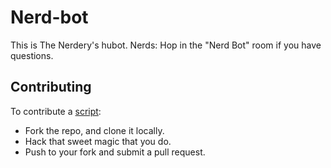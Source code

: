 # Nerd-bot

This is The Nerdery's hubot. Nerds: Hop in the "Nerd Bot" room if you have questions.

## Contributing

To contribute a [script](https://github.com/github/hubot/blob/master/docs/scripting.md):

* Fork the repo, and clone it locally.
* Hack that sweet magic that you do.
* Push to your fork and submit a pull request.
